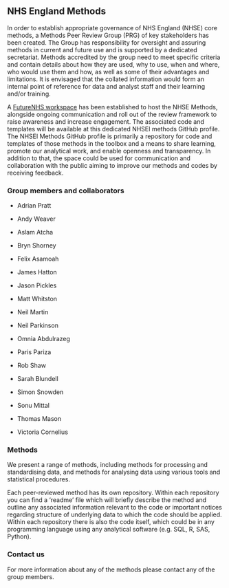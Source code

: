 ## NHS England Methods

In order to establish appropriate governance of NHS England (NHSE) core methods, a Methods Peer Review Group (PRG) of key stakeholders has been created.  The Group has responsibility for oversight and assuring methods in current and future use and is supported by a dedicated secretariat. 
Methods accredited by the group need to meet specific criteria and contain details about how they are used, why to use, when and where, who would use them and how, as well as some of their advantages and limitations. It is envisaged that the collated information would form an internal point of reference for data and analyst staff and their learning and/or training.  

A [FutureNHS workspace](https://future.nhs.uk/DataMeth/grouphome) has been established to host the NHSE Methods, alongside ongoing communication and roll out of the review framework to raise awareness and increase engagement. The associated code and templates will be available at this dedicated NHSEI methods GitHub profile.
The NHSEI Methods GitHub profile is primarily a repository for code and templates of those methods in the toolbox and a means to share learning, promote our analytical work, and enable openness and transparency. In addition to that, the space could be used for communication and collaboration with the public aiming to improve our methods and codes by receiving feedback. 


### Group members and collaborators

* Adrian Pratt

* Andy Weaver

* Aslam Atcha

* Bryn Shorney

* Felix Asamoah

* James Hatton

* Jason Pickles

* Matt Whitston

* Neil Martin

* Neil Parkinson

* Omnia Abdulrazeg

* Paris Pariza

* Rob Shaw

* Sarah Blundell

* Simon Snowden

* Sonu Mittal

* Thomas Mason

* Victoria Cornelius


### Methods

We present a range of methods, including methods for processing and standardising data, and methods for analysing data using various tools and statistical procedures. 

Each peer-reviewed method has its own repository. Within each repository you can find a ‘readme’ file which will briefly describe the method and outline any associated information relevant to the code or important notices regarding structure of underlying data to which the code should be applied. Within each repository there is also the code itself, which could be in any programming language using any analytical software (e.g. SQL, R, SAS, Python). 


### Contact us

For more information about any of the methods please contact any of the group members.
